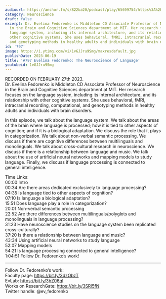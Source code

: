 ```yaml
---
audiourl: https://anchor.fm/s/822ba20/podcast/play/65699754/https%3A%2F%2Fd3ctxlq1ktw2nl.cloudfront.net%2Fstaging%2F2023-1-27%2F1b177a67-1325-88da-bece-c193720ddaf8.m4a
category: Neuroscience
draft: false
excerpt: Dr. Evelina Fedorenko is Middleton CD Associate Professor of Neuroscience
  in the Brain and Cognitive Sciences department at MIT. Her research focuses on the
  language system, including its internal architecture, and its relationship with
  other cognitive systems. She uses behavioral, fMRI, intracranial recording, computational,
  and genotyping methods in healthy adults and individuals with brain disorders.
id: '797'
image: https://i.ytimg.com/vi/1vGJJru9Smg/maxresdefault.jpg
publishDate: 2023-06-19
title: '#797 Evelina Fedorenko: The Neuroscience of Language'
youtubeid: 1vGJJru9Smg
---
```

<div class="timelinks">

RECORDED ON FEBRUARY 27th 2023.  
Dr. Evelina Fedorenko is Middleton CD Associate Professor of Neuroscience in the Brain and Cognitive Sciences department at MIT. Her research focuses on the language system, including its internal architecture, and its relationship with other cognitive systems. She uses behavioral, fMRI, intracranial recording, computational, and genotyping methods in healthy adults and individuals with brain disorders.

In this episode, we talk about the language system. We talk about the areas of the brain where language is processed; how it is tied to other aspects of cognition; and if it is a biological adaptation. We discuss the role that it plays in categorization. We talk about non-verbal semantic processing. We discuss if there are cognitive differences between multilinguals and monolinguals. We talk about cross-cultural research in neuroscience. We discuss if there is a relationship between language and music. We talk about the use of artificial neural networks and mapping models to study language. Finally, we discuss if language processing is connected to general intelligence.

Time Links:  
<time>00:00</time> Intro  
<time>00:34</time> Are there areas dedicated exclusively to language processing?  
<time>04:35</time> Is language tied to other aspects of cognition?  
<time>07:10</time> Is language a biological adaptation?  
<time>15:51</time> Does language play a role in categorization?  
<time>20:01</time> Non-verbal semantic processing  
<time>22:52</time> Are there differences between multilinguals/polyglots and monolinguals in language processing?  
<time>31:23</time> Have neuroscience studies on the language system been replicated cross-culturally?  
<time>37:20</time> Is there a relationship between language and music?  
<time>43:34</time> Using artificial neural networks to study language  
<time>52:07</time> Mapping models  
<time>54:21</time> Is language processing connected to general intelligence?  
<time>1:04:51</time> Follow Dr. Fedorenko’s work!

---

Follow Dr. Fedorenko’s work:  
Faculty page: https://bit.ly/3dzObzT  
EvLab: https://bit.ly/3bZ06qI  
Works on ResearchGate: https://bit.ly/3SRl5fN  
Twitter handle: @ev_fedorenko
</div>

